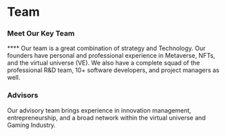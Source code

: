 # Team

### **Meet Our Key Team**

&#x20;**** Our team is a great combination of strategy and Technology. Our founders have personal and professional experience in Metaverse, NFTs, and the virtual universe (VE). We also have a complete squad of the professional R\&D team, 10+ software developers, and project managers as well.

### **Advisors**

Our advisory team brings experience in innovation management, entrepreneurship, and a broad network within the virtual universe and Gaming Industry.
